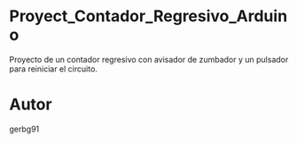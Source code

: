 # Proyect_Contador_Regresivo_Arduino
 Proyecto de un contador regresivo con avisador de zumbador y un pulsador para reiniciar el circuito.

# Autor
gerbg91 
